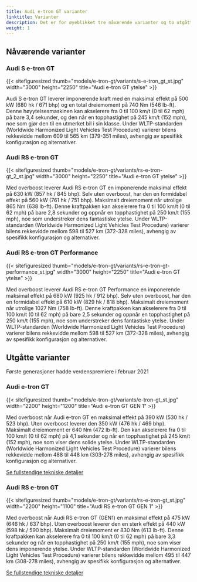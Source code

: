 ```yaml
---
title: Audi e-tron GT varianter
linktitle: Varianter
description: Det er for øyeblikket tre nåværende varianter og to utgåtte varianter av e-tron GT
weight: 1
---
```

<!-- markdownlint-disable MD033 -->

## Nåværende varianter

### Audi S e-tron GT

{{< sitefiguresized thumb="models/e-tron-gt/variants/s-e-tron_gt_st.jpg" width="3000" height="2250" title="Audi e-tron GT ytelse" >}}

Audi S e-tron GT leverer imponerende kraft med en maksimal effekt på 500 kW (680 hk / 671 bhp) og en total dreiemoment på 740 Nm (546 lb-ft). Denne høyytelsesmaskinen kan akselerere fra 0 til 100 km/t (0 til 62 mph) på bare 3,4 sekunder, og den når en topphastighet på 245 km/t (152 mph), noe som gjør den til en utmerket bil i sin klasse. Under WLTP-standarden (Worldwide Harmonized Light Vehicles Test Procedure) varierer bilens rekkevidde mellom 609 til 565 km (379-351 miles), avhengig av spesifikk konfigurasjon og alternativer.

### Audi RS e-tron GT

{{< sitefiguresized thumb="models/e-tron-gt/variants/rs-e-tron-gt_2_st.jpg" width="3000" height="2250" title="Audi e-tron GT ytelse" >}}

Med overboost leverer Audi RS e-tron GT en imponerende maksimal effekt på 630 kW (857 hk / 845 bhp). Selv uten overboost, har den en formidabel effekt på 560 kW (761 hk / 751 bhp). Maksimalt dreiemoment når utrolige 865 Nm (638 lb-ft). Denne kraftpakken kan akselerere fra 0 til 100 km/t (0 til 62 mph) på bare 2,8 sekunder og oppnår en topphastighet på 250 km/t (155 mph), noe som understreker dens fantastiske ytelse. Under WLTP-standarden (Worldwide Harmonized Light Vehicles Test Procedure) varierer bilens rekkevidde mellom 598 til 527 km (372-328 miles), avhengig av spesifikk konfigurasjon og alternativer.

### Audi RS e-tron GT Performance

{{< sitefiguresized thumb="models/e-tron-gt/variants/rs-e-tron-gt-performance_st.jpg" width="3000" height="2250" title="Audi e-tron GT ytelse" >}}

Med overboost leverer Audi RS e-tron GT Performance en imponerende maksimal effekt på 680 kW (925 hk / 912 bhp). Selv uten overboost, har den en formidabel effekt på 610 kW (829 hk / 818 bhp). Maksimalt dreiemoment når utrolige 1027 Nm (758 lb-ft). Denne kraftpakken kan akselerere fra 0 til 100 km/t (0 til 62 mph) på bare 2,5 sekunder og oppnår en topphastighet på 250 km/t (155 mph), noe som understreker dens fantastiske ytelse. Under WLTP-standarden (Worldwide Harmonized Light Vehicles Test Procedure) varierer bilens rekkevidde mellom 598 til 527 km (372-328 miles), avhengig av spesifikk konfigurasjon og alternativer.

## Utgåtte varianter

Første generasjoner hadde verdenspremiere i februar 2021

### Audi e-tron GT

{{< sitefiguresized thumb="models/e-tron-gt/variants/e-tron-gt_st.jpg" width="2200" height="1200" title="Audi e-tron GT GEN 1" >}}

Med overboost når Audi e-tron GT en maksimal effekt på 390 kW (530 hk / 523 bhp). Uten overboost leverer den 350 kW (476 hk / 469 bhp). Maksimalt dreiemoment er 640 Nm (472 lb-ft). Den kan akselerere fra 0 til 100 km/t (0 til 62 mph) på 4,1 sekunder og når en topphastighet på 245 km/t (152 mph), noe som viser dens solide ytelse. Under WLTP-standarden (Worldwide Harmonized Light Vehicles Test Procedure) varierer bilens rekkevidde mellom 488 til 448 km (303-278 miles), avhengig av spesifikk konfigurasjon og alternativer.

[Se fullstendige tekniske detaljer](/models/e-tron-gt/specifications/#audi-e-tron-gt)

### Audi RS e-tron GT

{{< sitefiguresized thumb="models/e-tron-gt/variants/rs-e-tron-gt_st.jpg" width="2200" height="1100" title="Audi RS e-tron GT GEN 1" >}}

Med overboost når Audi RS e-tron GT (GEN1) en maksimal effekt på 475 kW (646 hk / 637 bhp). Uten overboost leverer den en sterk effekt på 440 kW (598 hk / 590 bhp). Maksimalt dreiemoment er 830 Nm (613 lb-ft). Denne kraftpakken kan akselerere fra 0 til 100 km/t (0 til 62 mph) på bare 3,3 sekunder og når en topphastighet på 250 km/t (155 mph), noe som viser dens imponerende ytelse. Under WLTP-standarden (Worldwide Harmonized Light Vehicles Test Procedure) varierer bilens rekkevidde mellom 495 til 447 km (308-278 miles), avhengig av spesifikk konfigurasjon og alternativer.

[Se fullstendige tekniske detaljer](/models/e-tron-gt/specifications/#audi-rs-e-tron-gt)